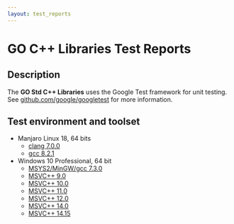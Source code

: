 ```yaml
---
layout: test_reports
---
```


# GO C++ Libraries Test Reports

## Description

The **GO Std C++ Libraries** uses the Google Test framework for unit testing.
See [github.com/google/googletest](https://github.com/google/googletest) for
more information.

## Test environment and toolset

* Manjaro Linux 18, 64 bits
  * [clang 7.0.0](./linux_clang/unit_tests.html)
  * [gcc 8.2.1](./linux_gcc/unit_tests.html)
* Windows 10 Professional, 64 bit
  * [MSYS2/MinGW/gcc 7.3.0](./windows_gcc/unit_tests.html)
  * [MSVC++ 9.0](./windows_msvc90/unit_tests.html)
  * [MSVC++ 10.0](./windows_msvc100/unit_tests.html)
  * [MSVC++ 11.0](./windows_msvc110/unit_tests.html)
  * [MSVC++ 12.0](./windows_msvc120/unit_tests.html)
  * [MSVC++ 14.0](./windows_msvc140/unit_tests.html)
  * [MSVC++ 14.15](./windows_msvc141/unit_tests.html)
